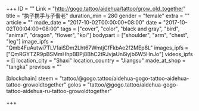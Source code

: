 +++
ID = ""
Link = "http://gogo.tattoo/aidehua/tattoo/grow_old_together"
title = "执子携手与子偕老"
duration_min = 280
gender = "female"
extra = ""
article = ""
made_date = "2017-10-02T00:00:00+08:00"
date = "2017-10-02T00:04:00+08:00"
tags = ["cover", "color", "black and gray", "bird", "animal", "dragon", "flower", "koi"]
bodypart = ["shoulder", "arm", "chest", "leg"]
image_ipfs = "Qmb4FuAutwi7TLV1aiSDm2Lht67WmtjCfFkbAe2f2MEp8L"
images_ipfs = ["QmRGYTZR9pBSMmHhpBBPj8BhC2tRJvjaUn6iyjb6W5HnJo"]
videos_ipfs = []
location_city = "Shaxi"
location_country = "Jiangsu"
made_at_shop = "tangka"
previous = ""

[blockchain]
steem = "tattoo/@gogo.tattoo/aidehua-gogo-tattoo-aidehua-tattoo-growoldtogether"
golos = "tattoo/@gogo.tattoo/aidehua-gogo-tattoo-aidehua-ru-tattoo-growoldtogether"


+++
